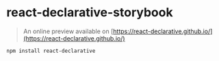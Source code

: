 # react-declarative-storybook

> An online preview available on [https://react-declarative.github.io/](https://react-declarative.github.io/)

```bash
npm install react-declarative
```